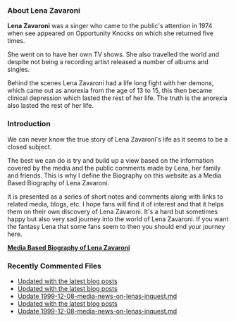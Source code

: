 ### About Lena Zavaroni

<p><strong>Lena Zavaroni</strong> was a singer who came to the public's attention in 1974 when see appeared on Opportunity Knocks on which she returned five times.</p>

<p>She went on to have her own TV shows. She also travelled the world and despite not being a recording artist released a number of albums and singles.</p>

<p>Behind the scenes Lena Zavaroni had a life long fight with her demons, which came out as anorexia from the age of 13 to 15, this then became clinical depression which lasted the rest of her life. The truth is the anorexia also lasted the rest of her life.</p>

### Introduction

<p>We can never know the true story of Lena Zavaroni's life as it seems to be a closed subject.</p>

<p>The best we can do is try and build up a view based on the information covered by the media and the public comments made by Lena, her family and friends. This is why I define the Biography on this website as a Media Based Biography of Lena Zavaroni.</p>

<p>It is presented as a series of short notes and comments along with links to related media, blogs, etc. I hope fans will find it of interest and that it helps them on their own discovery of Lena Zavaroni. It's a hard but sometimes happy but also very sad journey into the world of Lena Zavaroni. If you want the fantasy Lena that some fans seem to then you should end your journey here.</p>

<a href="https://fanzoflenazavaroni.github.io/biography/lena-zavaroni/"><strong>Media Based Biography of Lena Zavaroni</strong></a>

### Recently Commented Files

<!-- BLOG-POST-LIST:START -->
- [Updated with the latest blog posts](https://github.com/FanzOfLenaZavaroni/fanzoflenazavaroni.github.io/commit/249d6af9937264cd90dfd1bbdf84f50956e495d1)
- [Updated with the latest blog posts](https://github.com/FanzOfLenaZavaroni/fanzoflenazavaroni.github.io/commit/b12b5cc9a6b4cb805fca15e506557bce2ffb7199)
- [Update 1999-12-08-media-news-on-lenas-inquest.md](https://github.com/FanzOfLenaZavaroni/fanzoflenazavaroni.github.io/commit/b3942849a006698503bc50ac15af1e767cf3d29e)
- [Updated with the latest blog posts](https://github.com/FanzOfLenaZavaroni/fanzoflenazavaroni.github.io/commit/42ecd2153645588d5770669c86e62bf67c705dcf)
- [Update 1999-12-08-media-news-on-lenas-inquest.md](https://github.com/FanzOfLenaZavaroni/fanzoflenazavaroni.github.io/commit/27930bbe429673e5c628e247031fd5ab60ea9a65)
<!-- BLOG-POST-LIST:END -->
